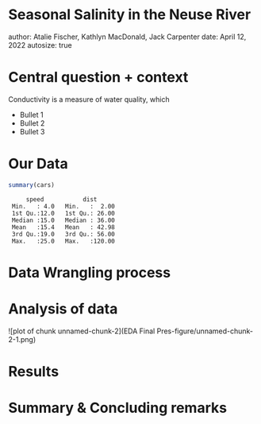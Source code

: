Seasonal Salinity in the Neuse River
========================================================
author: Atalie Fischer, Kathlyn MacDonald, Jack Carpenter
date: April 12, 2022
autosize: true

Central question + context
========================================================
Conductivity is a measure of water quality, which 


- Bullet 1
- Bullet 2
- Bullet 3

Our Data
========================================================


```r
summary(cars)
```

```
     speed           dist       
 Min.   : 4.0   Min.   :  2.00  
 1st Qu.:12.0   1st Qu.: 26.00  
 Median :15.0   Median : 36.00  
 Mean   :15.4   Mean   : 42.98  
 3rd Qu.:19.0   3rd Qu.: 56.00  
 Max.   :25.0   Max.   :120.00  
```

Data Wrangling process
========================================================

Analysis of data
========================================================

![plot of chunk unnamed-chunk-2](EDA Final Pres-figure/unnamed-chunk-2-1.png)

Results
========================================================


Summary & Concluding remarks
========================================================
